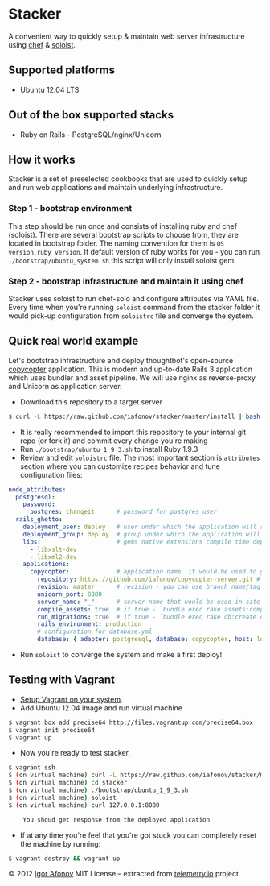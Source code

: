 # Stacker

A convenient way to quickly setup & maintain web server infrastructure using [chef](http://www.opscode.com/chef/) & [soloist](https://github.com/mkocher/soloist).

## Supported platforms

* Ubuntu 12.04 LTS

## Out of the box supported stacks

* Ruby on Rails - PostgreSQL/nginx/Unicorn

## How it works

Stacker is a set of preselected cookbooks that are used to quickly setup and run web applications and maintain underlying infrastructure.

### Step 1 - bootstrap environment

This step should be run once and consists of installing ruby and chef (soloist). There are several bootstrap scripts to choose from, they are located in bootstrap folder. The naming convention for them is `OS version`_`ruby version`. If default version of ruby works for you - you can run `./bootstrap/ubuntu_system.sh` this script will only install soloist gem.

### Step 2 - bootstrap infrastructure and maintain it using chef

Stacker uses soloist to run chef-solo and configure attributes via YAML file. Every time when you're running `soloist` command from the stacker folder it would pick-up configuration from `soloistrc` file and converge the system.

## Quick real world example

Let's bootstrap infrastructure and deploy thoughtbot's open-source [copycopter](https://github.com/copycopter/copycopter-server) application. This is modern and up-to-date Rails 3 application which uses bundler and asset pipeline. We will use nginx as reverse-proxy and Unicorn as application server.

* Download this repository to a target server

```bash
$ curl -L https://raw.github.com/iafonov/stacker/master/install | bash
```

* It is really recommended to import this repository to your internal git repo (or fork it) and commit every change you're making
* Run `./bootstrap/ubuntu_1_9_3.sh` to install Ruby 1.9.3
* Review and edit `soloistrc` file. The most important section is `attributes` section where you can customize recipes behavior and tune configuration files:

```yaml
node_attributes:
  postgresql:
    password:
      postgres: changeit      # password for postgres user
  rails_ghetto:
    deployment_user: deploy   # user under which the application will run
    deployment_group: deploy  # group under which the application will run
    libs:                     # gems native extensions compile time dependencies
      - libxslt-dev
      - libxml2-dev
    applications:
      copycopter:             # application name. it would be used to generate init.d script
        repository: https://github.com/iafonov/copycopter-server.git # code repository
        revision: master      # revision - you can use branch name/tag name or exact SHA id of commit
        unicorn_port: 8080
        server_name: "_"      # server name that would be used in site's nginx configuration, "_" - is catch-all name
        compile_assets: true  # if true - `bundle exec rake assets:compile` would be run before deployment
        run_migrations: true  # if true - `bundle exec rake db:create db:migrate` would be run before deployment
        rails_environment: production
        # configuration for database.yml
        database: { adapter: postgresql, database: copycopter, host: localhost, username: postgres, password: changeit }
```

* Run `soloist` to converge the system and make a first deploy!

## Testing with Vagrant

* [Setup Vagrant on your system](http://vagrantup.com/v1/docs/getting-started/index.html).
* Add Ubuntu 12.04 image and run virtual machine

```bash
$ vagrant box add precise64 http://files.vagrantup.com/precise64.box
$ vagrant init precise64
$ vagrant up
```

* Now you're ready to test stacker.

```bash
$ vagrant ssh
$ (on virtual machine) curl -L https://raw.github.com/iafonov/stacker/master/install | bash
$ (on virtual machine) cd stacker
$ (on virtual machine) ./bootstrap/ubuntu_1_9_3.sh
$ (on virtual machine) soloist
$ (on virtual machine) curl 127.0.0.1:8080

    You shoud get response from the deployed application

```

* If at any time you're feel that you're got stuck you can completely reset the machine by running:

```bash
$ vagrant destroy && vagrant up
```

© 2012 [Igor Afonov](https://iafonov.github.com) MIT License &ndash; extracted from [telemetry.io](http://telemetry.io) project